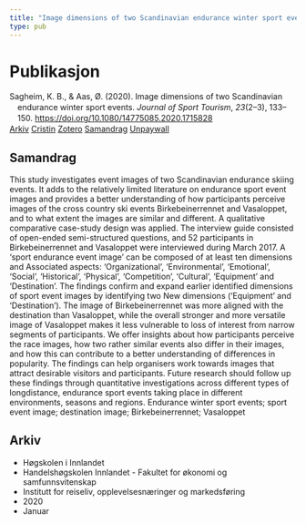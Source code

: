 ```yaml
---
title: "Image dimensions of two Scandinavian endurance winter sport events"
type: pub
---
```

<h1>Publikasjon</h1>
<article id="csl-bib-container-UX7PYED5" class="csl-bib-container">
  <div class="csl-bib-body" style="line-height: 1.35; padding-left: 1em; text-indent:-1em;">
  <div class="csl-entry">Sagheim, K. B., &amp; Aas, &#xD8;. (2020). Image dimensions of two Scandinavian endurance winter sport events. <i>Journal of Sport Tourism</i>, <i>23</i>(2&#x2013;3), 133&#x2013;150. <a href="https://doi.org/10.1080/14775085.2020.1715828">https://doi.org/10.1080/14775085.2020.1715828</a></div>
</div>
  <div class="csl-bib-buttons">
    <a href="#taxonomy-article-UX7PYED5" class="csl-bib-button">Arkiv</a>
    <a href="https://app.cristin.no/results/show.jsf?id=1783299" alt="Cristin URL" class="csl-bib-button">Cristin</a>
    <a href="http://zotero.org/groups/5022929/items/UX7PYED5" alt="Zotero URL" class="csl-bib-button">Zotero</a>
    <a href="#abstract-article-UX7PYED5" class="csl-bib-button">Samandrag</a>
    <a href="https://www.tandfonline.com/doi/pdf/10.1080/14775085.2020.1715828?needAccess=true" class="csl-bib-button">Unpaywall</a>
  </div>
  <div id="csl-bib-meta-container-UX7PYED5"></div>
</article>
<div id="csl-bib-meta-UX7PYED5" class="csl-bib-meta">
  <article id="abstract-article-UX7PYED5" class="abstract-article">
    <h1>Samandrag</h1>
    This study investigates event images of two Scandinavian 
endurance skiing events. It adds to the relatively limited literature on endurance sport event images and provides a better understanding of how participants perceive images of the cross country ski events Birkebeinerrennet and Vasaloppet, and to what extent the images are similar and different. A qualitative comparative case-study design was applied. The interview guide consisted of open-ended semi-structured questions, and 52 participants in Birkebeinerrennet and Vasaloppet were interviewed during March 2017. A ‘sport endurance event image’ can be composed of at least ten dimensions and Associated aspects: ‘Organizational’, ‘Environmental’, ‘Emotional’, ‘Social’, 
‘Historical’, ‘Physical’, ‘Competition’, ‘Cultural’, ‘Equipment’ and ‘Destination’. The findings confirm and expand earlier identified dimensions of sport event images by identifying two New dimensions (‘Equipment’ and ‘Destination’). The image of Birkebeinerrennet was more aligned with the destination than Vasaloppet, while the overall stronger and more versatile image of Vasaloppet makes it less vulnerable to loss of interest from narrow 
segments of participants. We offer insights about how participants perceive the race images, how two rather similar events also differ in their images, and how this can contribute to a better understanding of differences in popularity. The findings can help organisers work towards images that attract desirable visitors and participants. Future research should follow up these findings through quantitative investigations across different types of longdistance, endurance sport events taking place in different environments, seasons and regions. 
Endurance winter sport 
events; sport event image; 
destination image; 
Birkebeinerrennet; 
Vasaloppet
  </article>
  <article id="taxonomy-article-UX7PYED5" class="taxonomy-article">
    <h1>Arkiv</h1>
    <ul>
      <li>Høgskolen i Innlandet</li>
      <li>Handelshøgskolen Innlandet - Fakultet for økonomi og samfunnsvitenskap</li>
      <li>Institutt for reiseliv, opplevelsesnæringer og markedsføring</li>
      <li>2020</li>
      <li>Januar</li>
    </ul>
  </article>
</div>
